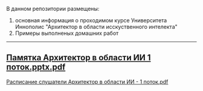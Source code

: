 В данном репозитории размещены:
1. основная информация о проходимом курсе Университета Иннополис "Архитектор в области исскуственного интелекта"
2. Примеры выполненых домашних работ 
------------------------------------------------------------------------------------------------------------------------
[Памятка Архитектор в области ИИ 1 поток.pptx.pdf](https://github.com/user-attachments/files/19656157/1.pptx.pdf)
------------------------------------------------------------------------------------------------------------------------
[Расписание слушатели Архитектор в области ИИ - 1 поток.pdf](https://github.com/user-attachments/files/19656501/-.1.pdf)
